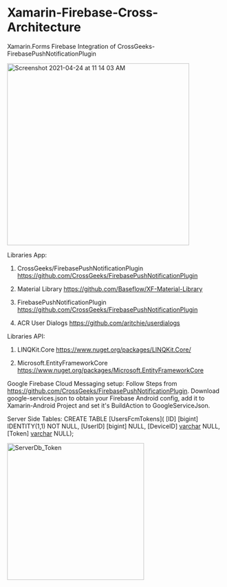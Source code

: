 # Xamarin-Firebase-Cross-Architecture

Xamarin.Forms Firebase Integration of CrossGeeks-FirebasePushNotificationPlugin


<img width="423" alt="Screenshot 2021-04-24 at 11 14 03 AM" src="https://user-images.githubusercontent.com/4394119/115948848-41eaa300-a4ee-11eb-9403-3748643d9051.png">

Libraries App:

1. CrossGeeks/FirebasePushNotificationPlugin
https://github.com/CrossGeeks/FirebasePushNotificationPlugin

2. Material Library
https://github.com/Baseflow/XF-Material-Library

3. FirebasePushNotificationPlugin
https://github.com/CrossGeeks/FirebasePushNotificationPlugin

4. ACR User Dialogs
https://github.com/aritchie/userdialogs



Libraries API:
1. LINQKit.Core
https://www.nuget.org/packages/LINQKit.Core/

2. Microsoft.EntityFrameworkCore
https://www.nuget.org/packages/Microsoft.EntityFrameworkCore


Google Firebase Cloud Messaging setup:
Follow Steps from https://github.com/CrossGeeks/FirebasePushNotificationPlugin.
Download google-services.json to obtain your Firebase Android config, add it to Xamarin-Android Project and set it's BuildAction to GoogleServiceJson.

Server Side Tables:
CREATE TABLE [UsersFcmTokens](
[ID] [bigint] IDENTITY(1,1) NOT NULL,
[UserID] [bigint] NULL,
[DeviceID] [varchar](100) NULL,
[Token] [varchar](max) NULL);

<img width="318" alt="ServerDb_Token" src="https://user-images.githubusercontent.com/4394119/116903870-a4644180-ac5a-11eb-8b3a-874a95355bb3.png">


